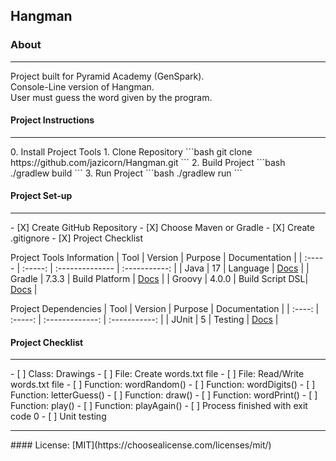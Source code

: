 ## Hangman

### About
<hr style="border:.px solid gray">
Project built for Pyramid Academy (GenSpark).<br>
Console-Line version of Hangman. <br>
User must guess the word given by the program. 

#### Project Instructions
<hr style="border:.px solid gray">
0. Install Project Tools
1. Clone Repository
```bash
git clone https://github.com/jazicorn/Hangman.git
```
2. Build Project
```bash
./gradlew build
```
3. Run Project
```bash
./gradlew run
```

#### Project Set-up
<hr style="border:.px solid gray">
- [X] Create GitHub Repository
- [X] Choose Maven or Gradle
- [X] Create .gitignore
- [X] Project Checklist

Project Tools Information
|  Tool  | Version |     Purpose     | Documentation |
| :----- | :-----: | :-------------- | :-----------: |
| Java   |   17    | Language        | [Docs](https://docs.oracle.com/en/java/javase/17/) |
| Gradle |  7.3.3  | Build Platform  | [Docs](https://docs.gradle.org/current/userguide/userguide.html) |
| Groovy |  4.0.0  | Build Script DSL| [Docs](https://groovy-lang.org/documentation.html) |

Project Dependencies
|  Tool  | Version |     Purpose     | Documentation |
| :----: | :-----: | :-------------: | :-----------: |
| JUnit  |    5    | Testing         | [Docs](https://junit.org/junit5/docs/current/user-guide/) |

#### Project Checklist
<hr style="border:.px solid gray">
- [ ] Class: Drawings
- [ ] File: Create words.txt file
- [ ] File: Read/Write words.txt file
- [ ] Function: wordRandom()
- [ ] Function: wordDigits()
- [ ] Function: letterGuess()
- [ ] Function: draw()
- [ ] Function: wordPrint()
- [ ] Function: play()
- [ ] Function: playAgain()
- [ ] Process finished with exit code 0
- [ ] Unit testing

<hr style="border:.px solid gray">
#### License: [MIT](https://choosealicense.com/licenses/mit/)